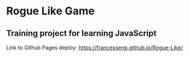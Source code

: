 # Rogue Like Game
## Training project for learning JavaScript

Link to Github Pages deploy:
https://francessergi.github.io/Rogue-Like/
